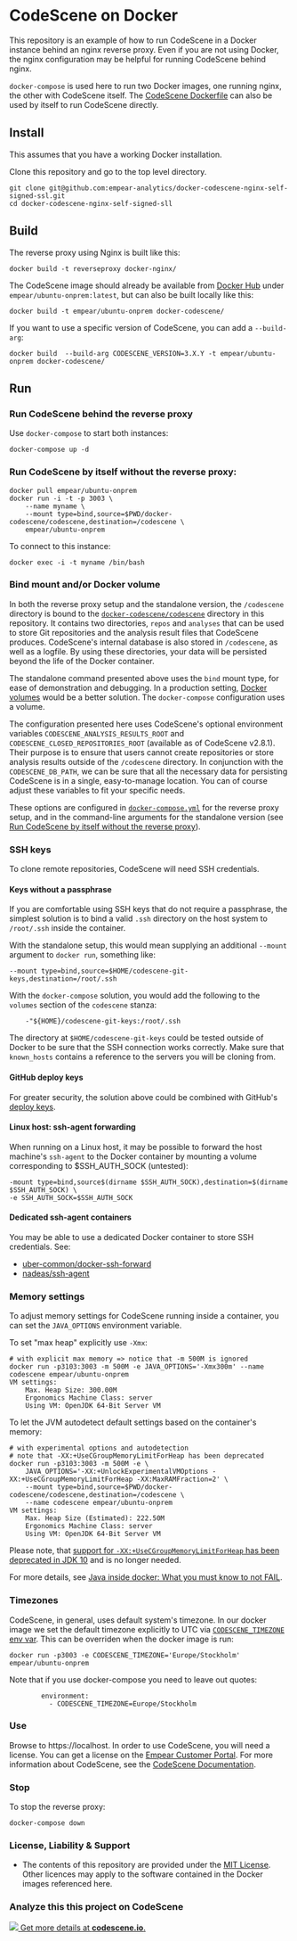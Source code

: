 # CodeScene on Docker

This repository is an example of how to run CodeScene in a Docker
instance behind an nginx reverse proxy. Even if you are not using Docker, the
nginx configuration may be helpful for running CodeScene behind nginx. 

`docker-compose` is used here to run two Docker images, one running
nginx, the other with CodeScene itself. The [CodeScene
Dockerfile](docker-codescene/Dockerfile) can also be used by itself to
run CodeScene directly.

## Install

This assumes that you have a working Docker installation.

Clone this repository and go to the top level directory.

    git clone git@github.com:empear-analytics/docker-codescene-nginx-self-signed-ssl.git
    cd docker-codescene-nginx-self-signed-sll

## Build

The reverse proxy using Nginx is built like this:

    docker build -t reverseproxy docker-nginx/

The CodeScene image should already be available from [Docker Hub](https://hub.docker.com/r/empear/ubuntu-onprem/) under
`empear/ubuntu-onprem:latest`, but can also be built locally like this:

    docker build -t empear/ubuntu-onprem docker-codescene/

If you want to use a specific version of CodeScene, you can add a `--build-arg`:

    docker build  --build-arg CODESCENE_VERSION=3.X.Y -t empear/ubuntu-onprem docker-codescene/
	
## Run

### Run CodeScene behind the reverse proxy

Use `docker-compose` to start both instances:

    docker-compose up -d
    
### Run CodeScene by itself without the reverse proxy:

    docker pull empear/ubuntu-onprem
    docker run -i -t -p 3003 \
        --name myname \
        --mount type=bind,source=$PWD/docker-codescene/codescene,destination=/codescene \
        empear/ubuntu-onprem
    
To connect to this instance:

    docker exec -i -t myname /bin/bash


### Bind mount and/or Docker volume

In both the reverse proxy setup and the standalone version, the
`/codescene` directory is bound to the
[`docker-codescene/codescene`](docker-codescene/codescene) directory
in this repository. It contains two directories, `repos` and
`analyses` that can be used to store Git repositories and the analysis
result files that CodeScene produces. CodeScene's internal database is
also stored in `/codescene`, as well as a logfile. By using these directories, your data
will be persisted beyond the life of the Docker container.

The standalone command presented above uses the `bind` mount type, for
ease of demonstration and debugging. In a production setting, [Docker
volumes](https://docs.docker.com/storage/volumes) would be a better
solution. The `docker-compose` configuration uses a volume.

The configuration presented here uses CodeScene's optional environment
variables `CODESCENE_ANALYSIS_RESULTS_ROOT` and
`CODESCENE_CLOSED_REPOSITORIES_ROOT` (available as of CodeScene
v2.8.1). Their purpose is to ensure that users cannot create
repositories or store analysis results outside of the `/codescene`
directory. In conjunction with the `CODESCENE_DB_PATH`, we can be sure
that all the necessary data for persisting CodeScene is in a single,
easy-to-manage location. You can of course adjust these variables to
fit your specific needs.

These options are configured in [`docker-compose.yml`](docker-compose.yml) for the reverse
proxy setup, and in the command-line arguments for the standalone
version (see [Run CodeScene by itself without the reverse proxy](#run-codescene-by-itself-without-the-reverse-proxy)).

### SSH keys

To clone remote repositories, CodeScene will need SSH
credentials. 

#### Keys without a passphrase

If you are comfortable using SSH keys that do not require a
passphrase, the simplest solution is to bind a valid `.ssh` directory
on the host system to `/root/.ssh` inside the container.

With the standalone setup, this would mean supplying an additional `--mount` argument to `docker run`, something like:

```
--mount type=bind,source=$HOME/codescene-git-keys,destination=/root/.ssh
```

With the `docker-compose` solution, you would add the following to the
`volumes` section of the `codescene` stanza:

```
    -"${HOME}/codescene-git-keys:/root/.ssh
```

The directory at `$HOME/codescene-git-keys` could be tested outside of
Docker to be sure that the SSH connection works correctly. Make sure
that `known_hosts` contains a reference to the servers you will be
cloning from.

#### GitHub deploy keys

For greater security, the solution above could be combined with
GitHub's [deploy keys](https://developer.github.com/v3/guides/managing-deploy-keys/#deploy-keys). 

#### Linux host: ssh-agent forwarding

When running on a Linux host, it may be possible to forward the host
machine's `ssh-agent` to the Docker container by mounting a volume
corresponding to $SSH_AUTH_SOCK (untested):

```
-mount type=bind,source$(dirname $SSH_AUTH_SOCK),destination=$(dirname $SSH_AUTH_SOCK) \
-e SSH_AUTH_SOCK=$SSH_AUTH_SOCK 
```

#### Dedicated ssh-agent containers

You may be able to use a dedicated Docker container to store SSH credentials. See:

- [uber-common/docker-ssh-forward](https://github.com/uber-common/docker-ssh-agent-forward)
- [nadeas/ssh-agent](https://github.com/nardeas/ssh-agent)


### Memory settings

To adjust memory settings for CodeScene running inside a container, 
you can set the `JAVA_OPTIONS` environment variable.

To set "max heap" explicitly use `-Xmx`:

```
# with explicit max memory => notice that -m 500M is ignored
docker run -p3103:3003 -m 500M -e JAVA_OPTIONS='-Xmx300m' --name codescene empear/ubuntu-onprem
VM settings:
    Max. Heap Size: 300.00M
    Ergonomics Machine Class: server
    Using VM: OpenJDK 64-Bit Server VM
```

To let the JVM autodetect default settings based on the container's memory:

```
# with experimental options and autodetection
# note that -XX:+UseCGroupMemoryLimitForHeap has been deprecated 
docker run -p3103:3003 -m 500M -e \
    JAVA_OPTIONS='-XX:+UnlockExperimentalVMOptions -XX:+UseCGroupMemoryLimitForHeap -XX:MaxRAMFraction=2' \
    --mount type=bind,source=$PWD/docker-codescene/codescene,destination=/codescene \
    --name codescene empear/ubuntu-onprem 
VM settings:
    Max. Heap Size (Estimated): 222.50M
    Ergonomics Machine Class: server
    Using VM: OpenJDK 64-Bit Server VM
```

Please note, that 
[support for `-XX:+UseCGroupMemoryLimitForHeap` has been deprecated in JDK 10](https://bugs.openjdk.java.net/browse/JDK-8194086)
and is no longer needed.

For more details, see 
[Java inside docker: What you must know to not FAIL](https://developers.redhat.com/blog/2017/03/14/java-inside-docker/).


### Timezones

CodeScene, in general, uses default system's timezone.
In our docker image we set the default timezone explicitly to UTC via [`CODESCENE_TIMEZONE` env var](https://github.com/empear-analytics/docker-codescene-nginx-self-signed-ssl/blob/master/docker-codescene/Dockerfile#L30).
This can be overriden when the docker image is run:
```
docker run -p3003 -e CODESCENE_TIMEZONE='Europe/Stockholm' empear/ubuntu-onprem
```
Note that if you use docker-compose you need to leave out quotes:
```
        environment:
          - CODESCENE_TIMEZONE=Europe/Stockholm
```

### Use

Browse to https://localhost. In order to use CodeScene, you will need a
license. You can get a license on the [Empear Customer Portal](https://portal.empear.com/).
For more information about CodeScene, see the [CodeScene Documentation](https://docs.enterprise.codescene.io/).

### Stop

To stop the reverse proxy:

    docker-compose down


### License, Liability & Support

* The contents of this repository are provided under the [MIT License](https://github.com/empear-analytics/docker-codescene-nginx-self-signed-ssl/blob/master/LICENSE.md). Other licences may apply to the software contained in the Docker images referenced here.


### Analyze this this project on CodeScene

[![](https://codescene.io/projects/2554/status.svg) Get more details at **codescene.io**.](https://codescene.io/projects/2554/jobs/latest-successful/results)
